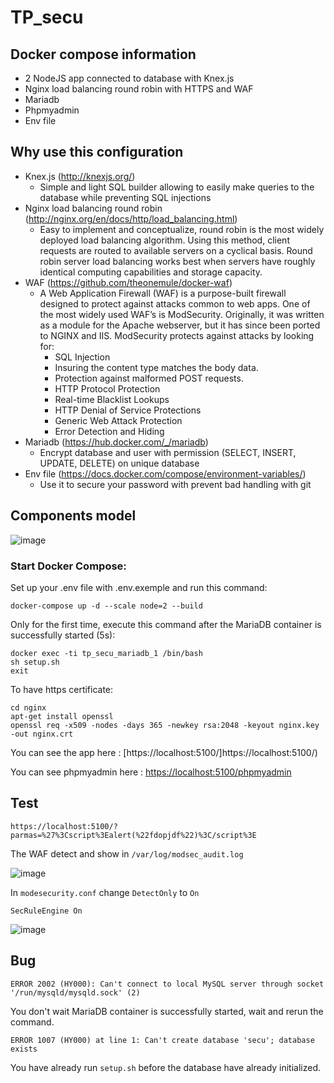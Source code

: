 # TP_secu

## Docker compose information
- 2 NodeJS app connected to database with Knex.js
- Nginx load balancing round robin with HTTPS and WAF
- Mariadb
- Phpmyadmin
- Env file 

## Why use this configuration
- Knex.js (http://knexjs.org/)
   - Simple and light SQL builder allowing to easily make queries to the database while preventing SQL injections
- Nginx load balancing round robin (http://nginx.org/en/docs/http/load_balancing.html)
   - Easy to implement and conceptualize, round robin is the most widely deployed load balancing algorithm. Using this method, client requests are routed to available servers on a cyclical basis. Round robin server load balancing works best when servers have roughly identical computing capabilities and storage capacity.
- WAF (https://github.com/theonemule/docker-waf)
  - A Web Application Firewall (WAF) is a purpose-built firewall designed to protect against attacks common to web apps. One of the most widely used WAF’s is ModSecurity. Originally, it was written as a module for the Apache webserver, but it has since been ported to NGINX and IIS. ModSecurity protects against attacks by looking for:
    - SQL Injection
    - Insuring the content type matches the body data.
    - Protection against malformed POST requests.
    - HTTP Protocol Protection
    - Real-time Blacklist Lookups
    - HTTP Denial of Service Protections
    - Generic Web Attack Protection
     - Error Detection and Hiding
- Mariadb (https://hub.docker.com/_/mariadb)
  - Encrypt database and user with permission (SELECT, INSERT, UPDATE, DELETE) on unique database
- Env file (https://docs.docker.com/compose/environment-variables/)
   - Use it to secure your password with prevent bad handling with git

## Components model
![image](https://user-images.githubusercontent.com/32338891/112132362-d0f05c80-8bca-11eb-8ba4-71916f58ee73.png)

### Start Docker Compose:
Set up your .env file with .env.exemple and run this command:
```
docker-compose up -d --scale node=2 --build
```
Only for the first time, execute this command after the MariaDB container is successfully started (5s):
```
docker exec -ti tp_secu_mariadb_1 /bin/bash
sh setup.sh
exit
```
To have https certificate:
```
cd nginx
apt-get install openssl
openssl req -x509 -nodes -days 365 -newkey rsa:2048 -keyout nginx.key -out nginx.crt
```

You can see the app here : [https://localhost:5100/]https://localhost:5100/)

You can see phpmyadmin here : [https://localhost:5100/phpmyadmin](https://localhost:5100/phpmyadmin)

## Test

```
https://localhost:5100/?parmas=%27%3Cscript%3Ealert(%22fdopjdf%22)%3C/script%3E
```
The WAF detect and show in `/var/log/modsec_audit.log`

![image](https://user-images.githubusercontent.com/32338891/112130292-a2718200-8bc8-11eb-82c1-f96aff9adf0f.png)

In `modesecurity.conf` change `DetectOnly` to `On`
```
SecRuleEngine On
```
![image](https://user-images.githubusercontent.com/32338891/112130605-f2504900-8bc8-11eb-94fe-864a30cc961d.png)

## Bug
```
ERROR 2002 (HY000): Can't connect to local MySQL server through socket '/run/mysqld/mysqld.sock' (2)
```
You don't wait MariaDB container is successfully started, wait and rerun the command.

```
ERROR 1007 (HY000) at line 1: Can't create database 'secu'; database exists
```
You have already run `setup.sh` before the database have already initialized. 

